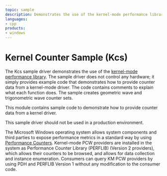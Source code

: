 ```yaml
---
topic: sample
description: Demonstrates the use of the kernel-mode performance library.
languages:
- cpp
products:
- windows
---
```


<!---
    name: Kernel Counter Sample (Kcs)
    platform: WDM
    language: cpp
    category: General
    description: Demonstrates the use of the kernel-mode performance library.
    samplefwlink: http://go.microsoft.com/fwlink/p/?LinkId=617718
--->

# Kernel Counter Sample (Kcs)

The Kcs sample driver demonstrates the use of the [kernel-mode performance library](http://msdn.microsoft.com/en-us/library/windows/hardware/ff548159). The sample driver does not control any hardware; it simply provides example code that demonstrates how to provide counter data from a kernel-mode driver. The code contains comments to explain what each function does. The sample creates geometric wave and trigonometric wave counter sets.

This module contains sample code to demonstrate how to provide counter data from a kernel driver.

This sample driver should not be used in a production environment.

The Microsoft Windows operating system allows system components and third parties to expose performance metrics in a standard way by using [Performance Counters](http://msdn.microsoft.com/en-us/library/windows/hardware/aa373083). Kernel-mode PCW providers are installed in the system as Performance Counter Library (PERFLIB) (Version 2 providers), which allows their counters to be browsed, and allows for data collection and instance enumeration. Consumers can query KM PCW providers by using PDH and PERFLIB Version 1 without any modification to the consumer code.